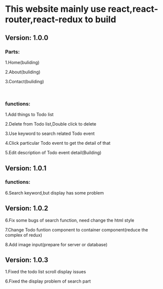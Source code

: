 <h1>This website mainly use react,react-router,react-redux to build</h1>
<h2>Version: 1.0.0</h2>

<h3>Parts:</h3>
<p>1.Home(buliding)</p>
<p>2.About(buliding)</p>
<p>3.Contact(buliding)</p>
<br/>
<h3>functions:</h3>
<p>1.Add things to Todo list</p>
<p>2.Delete from Todo list,Double click to delete</p>
<p>3.Use keyword to search related Todo event</p>
<p>4.Click particular Todo event to get the detail of that</p>
<p>5.Edit description of Todo event detail(Building)</p>

<h2>Version: 1.0.1</h2>

<h3>functions:</h3>
<p>6.Search keyword,but display has some problem</p>

<h2>Version: 1.0.2</h2>
<p>6.Fix some bugs of search function, need change the html style</p>
<p>7.Change Todo funtion component to container component(reduce the complex of redux)</p>
<p>8.Add image input(prepare for server or database)</p>

<h2>Version: 1.0.3</h2>
<p>1.Fixed the todo list scroll display issues</p>
<p>6.Fixed the display problem of search part</p>
